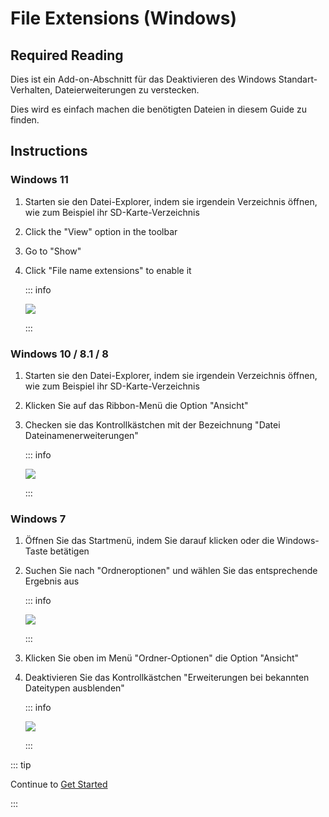 # File Extensions (Windows)

## Required Reading

Dies ist ein Add-on-Abschnitt für das Deaktivieren des Windows Standart-Verhalten, Dateierweiterungen zu verstecken.

Dies wird es einfach machen die benötigten Dateien in diesem Guide zu finden.

## Instructions

### Windows 11

1. Starten sie den Datei-Explorer, indem sie irgendein Verzeichnis öffnen, wie zum Beispiel ihr SD-Karte-Verzeichnis
2. Click the "View" option in the toolbar
3. Go to "Show"
4. Click "File name extensions" to enable it

    ::: info

    ![](/images/screenshots/windows-11-file-extensions.png)

    :::

### Windows 10 / 8.1 / 8

1. Starten sie den Datei-Explorer, indem sie irgendein Verzeichnis öffnen, wie zum Beispiel ihr SD-Karte-Verzeichnis
2. Klicken Sie auf das Ribbon-Menü die Option "Ansicht"
3. Checken sie das Kontrollkästchen mit der Bezeichnung "Datei Dateinamenerweiterungen"

    ::: info

    ![](/images/screenshots/windows-10-file-extensions.png)

    :::

### Windows 7

1. Öffnen Sie das Startmenü, indem Sie darauf klicken oder die Windows-Taste betätigen

2. Suchen Sie nach "Ordneroptionen" und wählen Sie das entsprechende Ergebnis aus

    ::: info

    ![](/images/screenshots/windows-7-folder-options-start-menu.png)

    :::

3. Klicken Sie oben im Menü "Ordner-Optionen" die Option "Ansicht"

4. Deaktivieren Sie das Kontrollkästchen "Erweiterungen bei bekannten Dateitypen ausblenden"

    ::: info

    ![](/images/screenshots/windows-7-folder-options.png)

    :::

::: tip

Continue to [Get Started](get-started)

:::
